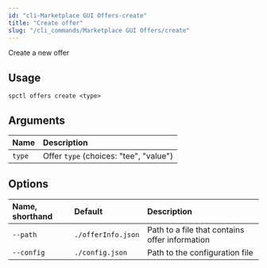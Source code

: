 ```yaml
---
id: "cli-Marketplace GUI Offers-create"
title: "Create offer"
slug: "/cli_commands/Marketplace GUI Offers/create"
---
```


Create a new offer

## Usage

```
spctl offers create <type>
```

## Arguments

|**Name**|**Description**|
| :- | :- |
|`type`|Offer `type` (choices: "tee", "value")|

## Options

|**Name, shorthand**|**Default**|**Description**|
| :- | :- | :- |
|`--path`|`./offerInfo.json`|Path to a file that contains offer information|
|`--config`|`./config.json`|Path to the configuration file|
